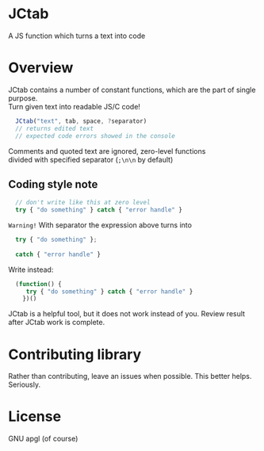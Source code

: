 # JCtab
   A JS function which turns a text into code
   
# Overview
   JCtab contains a number of constant functions, which are the part of single purpose. <br>
   Turn given text into readable JS/C code!
 ```js
   JCtab("text", tab, space, ?separator)
   // returns edited text
   // expected code errors showed in the console
 ```
   Comments and quoted text are ignored, zero-level functions <br>
   divided with specified separator (`;\n\n` by default)
   ## Coding style note
 ```js
   // don't write like this at zero level
   try { "do something" } catch { "error handle" }
  ```
   `Warning!` With separator the expression above turns into
 ```js
   try { "do something" };
   
   catch { "error handle" }
 ```
   Write instead:
 ```js
   (function() { 
      try { "do something" } catch { "error handle" }
     })()
 ```
   JCtab is a helpful tool, but it does not work instead of you.
   Review result after JCtab work is complete.
   
# Contributing library
   Rather than contributing, leave an issues when possible.
   This better helps. Seriously.

# License
   GNU apgl (of course)
